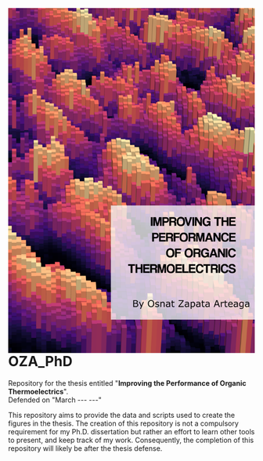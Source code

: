 <img src="icon_PhD_repo.png" align="right" />

# OZA_PhD


Repository for the thesis entitled "**Improving the Performance of Organic Thermoelectrics**". <br>
Defended on "March --- ---"

This repository aims to provide the data and scripts used to create the figures in the thesis. The creation of this repository is not a compulsory requirement for my Ph.D. dissertation but rather an effort to learn other tools to present, and keep track of my work. Consequently, the completion of this repository will likely be after the thesis defense.
